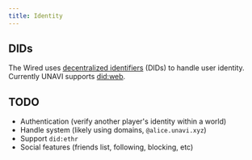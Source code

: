 ```yaml
---
title: Identity
---
```


## DIDs

The Wired uses [decentralized identifiers](https://en.wikipedia.org/wiki/Decentralized_identifier) (DIDs) to handle user identity.
Currently UNAVI supports [did\:web](https://w3c-ccg.github.io/did-method-web/).

## TODO

- Authentication (verify another player's identity within a world)
- Handle system (likely using domains, `@alice.unavi.xyz`)
- Support `did:ethr`
- Social features (friends list, following, blocking, etc)
